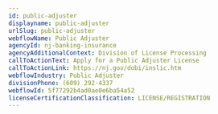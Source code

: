 ```yaml
---
id: public-adjuster
displayname: public-adjuster
urlSlug: public-adjuster
webflowName: Public Adjuster
agencyId: nj-banking-insurance
agencyAdditionalContext: Division of License Processing
callToActionText: Apply for a Public Adjuster License
callToActionLink: https://nj.gov/dobi/inslic.htm
webflowIndustry: Public Adjuster
divisionPhone: (609) 292-4337
webflowId: 5f77292b4ad0ae0e6ba54a52
licenseCertificationClassification: LICENSE/REGISTRATION
---
```

